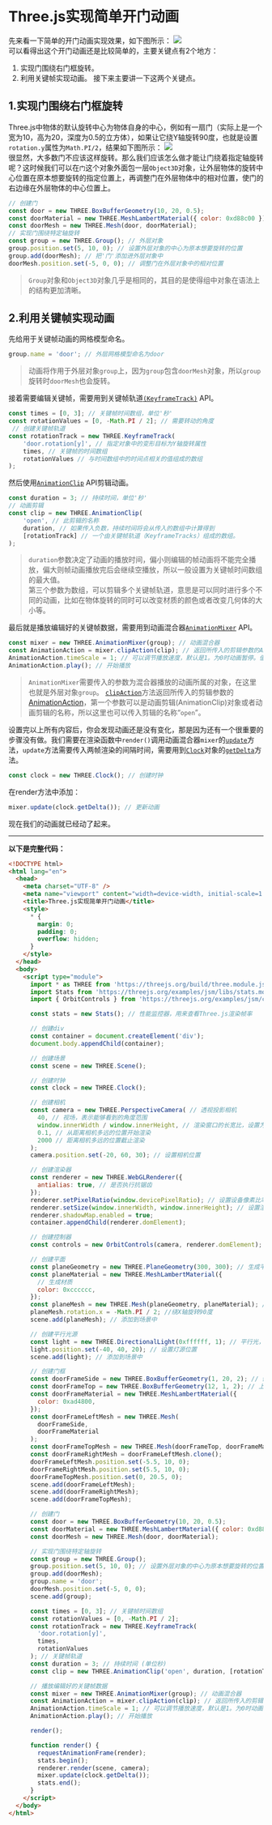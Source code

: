 # Three.js实现简单开门动画
先来看一下简单的开门动画实现效果，如下图所示：
![](https://github.com/travelclover/img/blob/master/2020/03/doorOpen.gif)  
可以看得出这个开门动画还是比较简单的，主要关键点有2个地方：
1.  实现门围绕右门框旋转。
2.  利用关键帧实现动画。
接下来主要讲一下这两个关键点。

## 1.实现门围绕右门框旋转
Three.js中物体的默认旋转中心为物体自身的中心，例如有一扇门（实际上是一个宽为10，高为20，深度为0.5的立方体），如果让它绕Y轴旋转90度，也就是设置`rotation.y`属性为`Math.PI/2`，结果如下图所示：
![](https://github.com/travelclover/img/blob/master/2020/03/door.rotation.y.jpg)  
很显然，大多数门不应该这样旋转。那么我们应该怎么做才能让门绕着指定轴旋转呢？这时候我们可以在`门`这个对象外面包一层`Object3D`对象，让外层物体的旋转中心位置在原本想要旋转的指定位置上，再调整门在外层物体中的相对位置，使门的右边缘在外层物体的中心位置上。
```javascript
// 创建门
const door = new THREE.BoxBufferGeometry(10, 20, 0.5);
const doorMaterial = new THREE.MeshLambertMaterial({ color: 0xd88c00 });
const doorMesh = new THREE.Mesh(door, doorMaterial);
// 实现门围绕特定轴旋转
const group = new THREE.Group(); // 外层对象
group.position.set(5, 10, 0); // 设置外层对象的中心为原本想要旋转的位置
group.add(doorMesh); // 把'门'添加进外层对象中
doorMesh.position.set(-5, 0, 0); // 调整门在外层对象中的相对位置
```
> `Group`对象和`Object3D`对象几乎是相同的，其目的是使得组中对象在语法上的结构更加清晰。

## 2.利用关键帧实现动画
先给用于关键帧动画的网格模型命名。
```javascript
group.name = 'door'; // 外层网格模型命名为door
```
> 动画将作用于外层对象`group`上，因为`group`包含`doorMesh`对象，所以`group`旋转时`doorMesh`也会旋转。

接着需要编辑关键帧，需要用到关键帧轨道[`(KeyframeTrack)`](https://threejs.org/docs/index.html#api/en/animation/KeyframeTrack) API。
```javascript
const times = [0, 3]; // 关键帧时间数组，单位'秒'
const rotationValues = [0, -Math.PI / 2]; // 需要转动的角度
 // 创建关键帧轨道
const rotationTrack = new THREE.KeyframeTrack(
    'door.rotation[y]', // 指定对象中的变形目标为Y轴旋转属性
    times, // 关键帧的时间数组
    rotationValues // 与时间数组中的时间点相关的值组成的数组
);
```
然后使用[`AnimationClip`](https://threejs.org/docs/index.html#api/en/animation/AnimationClip) API剪辑动画。
```javascript
const duration = 3; // 持续时间，单位'秒'
// 动画剪辑
const clip = new THREE.AnimationClip(
    'open', // 此剪辑的名称
    duration, // 如果传入负数，持续时间将会从传入的数组中计算得到
    [rotationTrack] // 一个由关键帧轨道（KeyframeTracks）组成的数组。
);
```
> `duration`参数决定了动画的播放时间，偏小则编辑的帧动画将不能完全播放，偏大则帧动画播放完后会继续空播放，所以一般设置为关键帧时间数组的最大值。  
> 第三个参数为数组，可以剪辑多个关键帧轨道，意思是可以同时进行多个不同的动画，比如在物体旋转的同时可以改变材质的颜色或者改变几何体的大小等。

最后就是播放编辑好的关键帧数据，需要用到动画混合器[`AnimationMixer`](https://threejs.org/docs/index.html#api/en/animation/AnimationMixer) API。
```javascript
const mixer = new THREE.AnimationMixer(group); // 动画混合器
const AnimationAction = mixer.clipAction(clip); // 返回所传入的剪辑参数的AnimationAction
AnimationAction.timeScale = 1; // 可以调节播放速度，默认是1。为0时动画暂停。值为负数时动画会反向执行。
AnimationAction.play(); // 开始播放
```
> `AnimationMixer`需要传入的参数为混合器播放的动画所属的对象，在这里也就是外层对象`group`。
> [`clipAction`](https://threejs.org/docs/index.html#api/en/animation/AnimationMixer.clipAction)方法返回所传入的剪辑参数的 [AnimationAction](https://threejs.org/docs/index.html#api/en/animation/AnimationAction)，第一个参数可以是动画剪辑(AnimationClip)对象或者动画剪辑的名称，所以这里也可以传入剪辑的名称“`open`”。

设置完以上所有内容后，你会发现动画还是没有变化，那是因为还有一个很重要的步骤没有做。我们需要在渲染函数中`render()`调用动画混合器`mixer`的[`update`](https://threejs.org/docs/index.html#api/en/animation/AnimationMixer.update)方法，`update`方法需要传入两帧渲染的间隔时间，需要用到[`Clock`](https://threejs.org/docs/index.html#api/en/core/Clock)对象的[`getDelta`](https://threejs.org/docs/index.html#api/en/core/Clock.getDelta)方法。
```javascript
const clock = new THREE.Clock(); // 创建时钟
```
在render方法中添加：
```javascript
mixer.update(clock.getDelta()); // 更新动画
```
现在我们的动画就已经动了起来。  

***
**以下是完整代码：**
```html
<!DOCTYPE html>
<html lang="en">
  <head>
    <meta charset="UTF-8" />
    <meta name="viewport" content="width=device-width, initial-scale=1.0" />
    <title>Three.js实现简单开门动画</title>
    <style>
      * {
        margin: 0;
        padding: 0;
        overflow: hidden;
      }
    </style>
  </head>
  <body>
    <script type="module">
      import * as THREE from 'https://threejs.org/build/three.module.js';
      import Stats from 'https://threejs.org/examples/jsm/libs/stats.module.js';
      import { OrbitControls } from 'https://threejs.org/examples/jsm/controls/OrbitControls.js';

      const stats = new Stats(); // 性能监控器，用来查看Three.js渲染帧率

      // 创建div
      const container = document.createElement('div');
      document.body.appendChild(container);

      // 创建场景
      const scene = new THREE.Scene();

      // 创建时钟
      const clock = new THREE.Clock();

      // 创建相机
      const camera = new THREE.PerspectiveCamera( // 透视投影相机
        40, // 视场，表示能够看到的角度范围
        window.innerWidth / window.innerHeight, // 渲染窗口的长宽比，设置为浏览器窗口的长宽比
        0.1, // 从距离相机多远的位置开始渲染
        2000 // 距离相机多远的位置截止渲染
      );
      camera.position.set(-20, 60, 30); // 设置相机位置

      // 创建渲染器
      const renderer = new THREE.WebGLRenderer({
        antialias: true, // 是否执行抗锯齿
      });
      renderer.setPixelRatio(window.devicePixelRatio); // 设置设备像素比率。通常用于HiDPI设备，以防止输出画布模糊。
      renderer.setSize(window.innerWidth, window.innerHeight); // 设置渲染器大小
      renderer.shadowMap.enabled = true;
      container.appendChild(renderer.domElement);

      // 创建控制器
      const controls = new OrbitControls(camera, renderer.domElement);

      // 创建平面
      const planeGeometry = new THREE.PlaneGeometry(300, 300); // 生成平面几何
      const planeMaterial = new THREE.MeshLambertMaterial({
        // 生成材质
        color: 0xcccccc,
      });
      const planeMesh = new THREE.Mesh(planeGeometry, planeMaterial); // 生成平面网格
      planeMesh.rotation.x = -Math.PI / 2; //绕X轴旋转90度
      scene.add(planeMesh); // 添加到场景中

      // 创建平行光源
      const light = new THREE.DirectionalLight(0xffffff, 1); // 平行光，颜色为白色，强度为1
      light.position.set(-40, 40, 20); // 设置灯源位置
      scene.add(light); // 添加到场景中

      // 创建门框
      const doorFrameSide = new THREE.BoxBufferGeometry(1, 20, 2); // 侧边门框
      const doorFrameTop = new THREE.BoxBufferGeometry(12, 1, 2); // 上门框
      const doorFrameMaterial = new THREE.MeshLambertMaterial({
        color: 0xad4800,
      });
      const doorFrameLeftMesh = new THREE.Mesh(
        doorFrameSide,
        doorFrameMaterial
      );
      const doorFrameTopMesh = new THREE.Mesh(doorFrameTop, doorFrameMaterial);
      const doorFrameRightMesh = doorFrameLeftMesh.clone();
      doorFrameLeftMesh.position.set(-5.5, 10, 0);
      doorFrameRightMesh.position.set(5.5, 10, 0);
      doorFrameTopMesh.position.set(0, 20.5, 0);
      scene.add(doorFrameLeftMesh);
      scene.add(doorFrameRightMesh);
      scene.add(doorFrameTopMesh);

      // 创建门
      const door = new THREE.BoxBufferGeometry(10, 20, 0.5);
      const doorMaterial = new THREE.MeshLambertMaterial({ color: 0xd88c00 });
      const doorMesh = new THREE.Mesh(door, doorMaterial);

      // 实现门围绕特定轴旋转
      const group = new THREE.Group();
      group.position.set(5, 10, 0); // 设置外层对象的中心为原本想要旋转的位置
      group.add(doorMesh);
      group.name = 'door';
      doorMesh.position.set(-5, 0, 0);
      scene.add(group);

      const times = [0, 3]; // 关键帧时间数组
      const rotationValues = [0, -Math.PI / 2];
      const rotationTrack = new THREE.KeyframeTrack(
        'door.rotation[y]',
        times,
        rotationValues
      ); // 关键帧轨道
      const duration = 3; // 持续时间 (单位秒)
      const clip = new THREE.AnimationClip('open', duration, [rotationTrack]); // 动画剪辑

      // 播放编辑好的关键帧数据
      const mixer = new THREE.AnimationMixer(group); // 动画混合器
      const AnimationAction = mixer.clipAction(clip); // 返回所传入的剪辑参数的AnimationAction
      AnimationAction.timeScale = 1; // 可以调节播放速度，默认是1。为0时动画暂停。值为负数时动画会反向执行。
      AnimationAction.play(); // 开始播放

      render();

      function render() {
        requestAnimationFrame(render);
        stats.begin();
        renderer.render(scene, camera);
        mixer.update(clock.getDelta());
        stats.end();
      }
    </script>
  </body>
</html>

```

